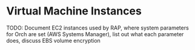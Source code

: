 # Virtual Machine Instances

TODO: Document EC2 instances used by RAP, where system parameters for Orch are set \(AWS Systems Manager\), list out what each parameter does, discuss EBS volume encryption

